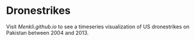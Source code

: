 # Dronestrikes
Visit *Menkli.github.io* to see a timeseries visualization of US dronestrikes on Pakistan between 2004 and 2013. 

